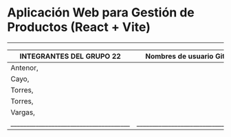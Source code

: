 # Aplicación Web para Gestión de Productos (React + Vite)
____________________________________________________________________________
| **INTEGRANTES DEL GRUPO 22**         | **Nombres de usuario Github**     |
|--------------------------------------|-----------------------------------|
| Antenor,                             |                                   |
| Cayo,                                |                                   |
| Torres,                              |                                   |
| Torres,                              |                                   |
| Vargas,                              |                                   |
|______________________________________|___________________________________|